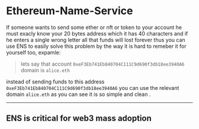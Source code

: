 Ethereum-Name-Service
=====================

If someone wants to send some ether or nft or token to your account he must exacly know your 20 bytes address which it has 40 characters and if he enters a single wrong letter all that funds will lost forever thus you can use ENS to easily solve this problem by the way it is hard to remeber it for yourself too, expamle:

> lets say that account `0xeF3Eb741Eb840704C111C9d690f3db18ee3940A6` domain is `alice.eth` 

instead of sending funds to this address `0xeF3Eb741Eb840704C111C9d690f3db18ee3940A6` you can use the relevant domain `alice.eth` as you can see it is so simple and clean .

---------------------------------------
ENS is critical for web3 mass adoption
---------------------------------------
